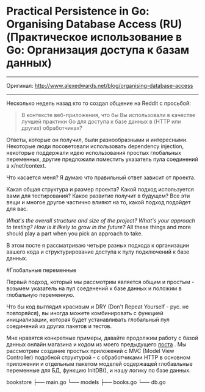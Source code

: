 # Practical Persistence in Go: Organising Database Access (RU) (Практическое использование в Go: Организация доступа к базам данных)

------

Оригинал: http://www.alexedwards.net/blog/organising-database-access

------

Несколько недель назад кто то создал общение на Reddit с просьбой:
>В контексте веб-приложения, что бы Вы использовали в качестве лучшей практики Go для доступа к базе данных в (HTTP или других) обработчиках? <blockquote></blockquote>

Ответы, которые он получил, были разнообразными и интересными. Некоторые люди посоветовали использовать dependency injection, некоторые поддержали идею использования простых глобальных переменных, другие предложили поместить указатель пула соединений в x/net/context.

Что касается меня? Я думаю что правильный ответ зависит от проекта. 

Какая общая структура и размер проекта? Какой подход используется вами для тестирования? Какое развитие получит в будущем? Все эти вещи и многое другое частично влияют на то, какой подход подойдет для вас.

*What's the overall structure and size of the project? What's your approach to testing? How is it likely to grow in the future?* All these things and more should play a part when you pick an approach to take.

В этом посте я рассматриваю четыре разных подхода к организации вашего кода и структурирование доступа к пулу подключений к базе данных.

#Глобальные переменные

Первый подход, который мы рассмотрим является общим и простым - возьмем указатель на пул соеденений к базе данных и положим в глобальную переменную.

Что бы код выглядил красивым и DRY (Don't Repeat Yourself - рус. не повторяйся), вы иногда можете комбинировать с функцией инициализации, которая будет устанавливать глобальный пул соединений из других пакетов и тестов. 

Мне нравятся конкретные примеры, давайте продолжим работу с базой данных онлайн магазина и кодом из моего предыдущего [поста](http://www.alexedwards.net/blog/practical-persistence-sql) . Мы рассмотрим создание простых приложений с MVC (Model View Controller) подобной структурой - с обработчиками HTTP в основном приложении и отдельным пакетом моделей содержащей глобавльные переменные для БД, функцию InitDB(), и нашу логику по базе данных. 

bookstore
├── main.go
└── models
    ├── books.go
    └── db.go